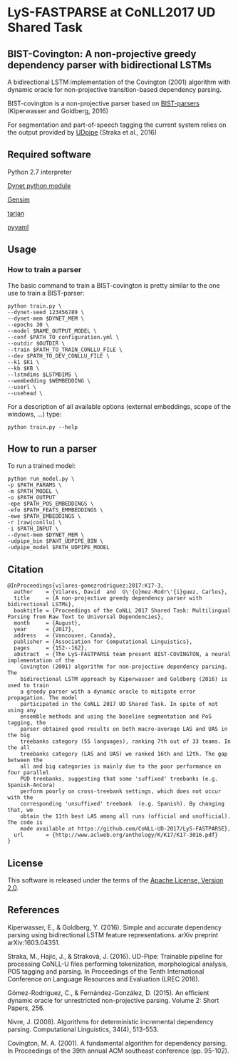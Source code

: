 # LyS-FASTPARSE at CoNLL2017 UD Shared Task

## BIST-Covington: A non-projective greedy dependency parser with bidirectional LSTMs

A bidirectional LSTM implementation of the Covington (2001) algorithm with dynamic oracle for non-projective transition-based dependency parsing.

BIST-covington is a non-projective parser based on [BIST-parsers](https://github.com/elikip/bist-parser) (Kiperwasser and Goldberg, 2016)

For segmentation and part-of-speech tagging the current system relies on the output provided by [UDpipe](https://github.com/ufal/udpipe) (Straka et al., 2016)



## Required software

Python 2.7 interpreter

[Dynet python module](http://dynet.readthedocs.io/en/latest/python.html)

[Gensim](https://radimrehurek.com/gensim/)

[tarjan](https://pypi.python.org/pypi/tarjan/)

[pyyaml](https://pypi.python.org/pypi/PyYAML)


## Usage

### How to train a parser

The basic command to train a BIST-covington is pretty similar to the one use to train a BIST-parser:

	python train.py \
	--dynet-seed 123456789 \
	--dynet-mem $DYNET_MEM \
	--epochs 30 \
	--model $NAME_OUTPUT_MODEL \
	--conf $PATH_TO_configuration.yml \
	--outdir $OUTDIR \
	--train $PATH_TO_TRAIN_CONLLU_FILE \
	--dev $PATH_TO_DEV_CONLLU_FILE \
	--k1 $K1 \
	--kb $KB \
	--lstmdims $LSTMDIMS \
	--wembedding $WEMBEDDING \
	--userl \
	--usehead \

For a description of all available options (external embeddings, scope of the windows, ...) type:

	python train.py --help 
	
## How to run a parser

To run a trained model:

	python run_model.py \
	-p $PATH_PARAMS \
	-m $PATH_MODEL \ 
	-o $PATH_OUTPUT
	-epe $PATH_POS_EMBEDDINGS \
	-efe $PATH_FEATS_EMMBEDDINGS \
	-ewe $PATH_EMBEDDINGS \
    -r [raw|conllu] \
    -i $PATH_INPUT \
    --dynet-mem $DYNET_MEM \
    -udpipe_bin $PAHT_UDPIPE_BIN \
    -udpipe_model $PATH_UDPIPE_MODEL



## Citation

	@InProceedings{vilares-gomezrodriguez:2017:K17-3,
	  author    = {Vilares, David  and  G\'{o}mez-Rodr\'{i}guez, Carlos},
	  title     = {A non-projective greedy dependency parser with bidirectional LSTMs},
	  booktitle = {Proceedings of the CoNLL 2017 Shared Task: Multilingual Parsing from Raw Text to Universal Dependencies},
	  month     = {August},
	  year      = {2017},
	  address   = {Vancouver, Canada},
	  publisher = {Association for Computational Linguistics},
	  pages     = {152--162},
	  abstract  = {The LyS-FASTPARSE team present BIST-COVINGTON, a neural implementation of the
		Covington (2001) algorithm for non-projective dependency parsing. The 
		bidirectional LSTM approach by Kiperwasser and Goldberg (2016) is used to train
		a greedy parser with a dynamic oracle to mitigate error propagation. The model
		participated in the CoNLL 2017 UD Shared Task. In spite of not using any
		ensemble methods and using the baseline segmentation and PoS tagging, the
		parser obtained good results on both macro-average LAS and UAS in the big
		treebanks category (55 languages), ranking 7th out of 33 teams. In the all
		treebanks category (LAS and UAS) we ranked 16th and 12th. The gap between the
		all and big categories is mainly due to the poor performance on four parallel
		PUD treebanks, suggesting that some 'suffixed' treebanks (e.g. Spanish-AnCora)
		perform poorly on cross-treebank settings, which does not occur with the
		corresponding 'unsuffixed' treebank  (e.g. Spanish). By changing that, we
		obtain the 11th best LAS among all runs (official and unofficial). The code is
		made available at https://github.com/CoNLL-UD-2017/LyS-FASTPARSE},
	  url       = {http://www.aclweb.org/anthology/K/K17/K17-3016.pdf}
	}



## License

This software is released under the terms of the [Apache License, Version 2.0](http://www.apache.org/licenses/LICENSE-2.0).

## References

Kiperwasser, E., & Goldberg, Y. (2016). Simple and accurate dependency parsing using bidirectional LSTM feature representations. arXiv preprint arXiv:1603.04351.

Straka, M., Hajic, J., & Straková, J. (2016). UD-Pipe: Trainable pipeline for processing CoNLL-U files performing tokenization, morphological analysis, POS tagging and parsing. In Proceedings of the Tenth International Conference on Language Resources and Evaluation (LREC 2016).

Gómez-Rodríguez, C., & Fernández-González, D. (2015). An efficient dynamic oracle for unrestricted non-projective parsing. Volume 2: Short Papers, 256.

Nivre, J. (2008). Algorithms for deterministic incremental dependency parsing. Computational Linguistics, 34(4), 513-553.

Covington, M. A. (2001). A fundamental algorithm for dependency parsing. In Proceedings of the 39th annual ACM southeast conference (pp. 95-102).



